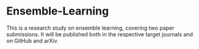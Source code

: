 # Ensemble-Learning
This is a research study on ensemble learning, covering two paper submissions. It will be published both in the respective target journals and on GitHub and arXiv.


